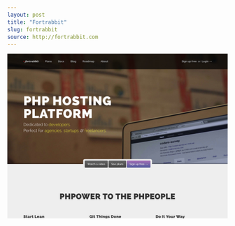 ```yaml
---
layout: post
title: "Fortrabbit"
slug: fortrabbit
source: http://fortrabbit.com
---
```


<img src="/assets/img/screenshots/fortrabbit.jpg">
